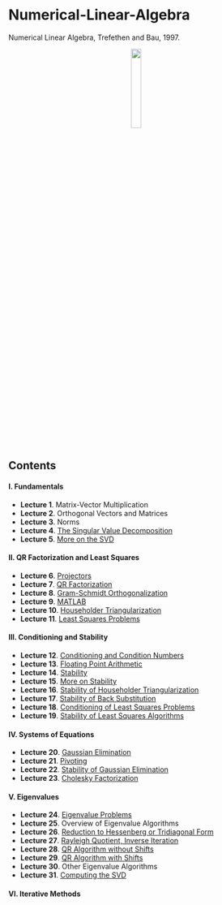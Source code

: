 # Numerical-Linear-Algebra
Numerical Linear Algebra, Trefethen and Bau, 1997.

<p align = "center">
<img src = "https://user-images.githubusercontent.com/88715406/156889604-92cec130-85dd-4b65-a004-f11b0b15c46f.png" width = "20%" height = "20%">
</p>

## Contents
#### I. Fundamentals
* **Lecture 1**. Matrix-Vector Multiplication
* **Lecture 2**. Orthogonal Vectors and Matrices
* **Lecture 3**. Norms
* **Lecture 4**. [The Singular Value Decomposition](https://github.com/leeyngdo/Numerical-Linear-Algebra/tree/main/4.%20The%20Singular%20Value%20Decomposition) 
* **Lecture 5**. [More on the SVD](https://github.com/leeyngdo/Numerical-Linear-Algebra/blob/main/5.%20More%20on%20the%20SVD.pdf)

#### II. QR Factorization and Least Squares
* **Lecture 6**. [Projectors](https://github.com/leeyngdo/Numerical-Linear-Algebra/blob/main/6.%20Projectors.pdf)
* **Lecture 7**. [QR Factorization](https://github.com/leeyngdo/Numerical-Linear-Algebra/blob/main/7.%20QR%20Factorization.pdf)
* **Lecture 8**. [Gram-Schmidt Orthogonalization](https://github.com/leeyngdo/Numerical-Linear-Algebra/blob/main/8.%20Gram-Schmidt%20Orthogonalization) 
* **Lecture 9**. [MATLAB](https://github.com/leeyngdo/Numerical-Linear-Algebra/blob/main/9.%20MATLAB) 
* **Lecture 10**. [Householder Triangularization](https://github.com/leeyngdo/Numerical-Linear-Algebra/blob/main/10.%20Householder%20Triangularization) 
* **Lecture 11**. [Least Squares Problems](https://github.com/leeyngdo/Numerical-Linear-Algebra/blob/main/11.%20Least%20Squares%20Problems) 

#### III. Conditioning and Stability
* **Lecture 12**. [Conditioning and Condition Numbers](https://github.com/leeyngdo/Numerical-Linear-Algebra/blob/main/12.%20Conditioning%20and%20Condition%20Numbers) 
* **Lecture 13**. [Floating Point Arithmetic](https://github.com/leeyngdo/Numerical-Linear-Algebra/blob/main/13.%20Floating%20Point%20Arithmetic) 
* **Lecture 14**. [Stability](https://github.com/leeyngdo/Numerical-Linear-Algebra/blob/main/14.%20Stability) 
* **Lecture 15**. [More on Stability](https://github.com/leeyngdo/Numerical-Linear-Algebra/tree/main/15.%20More%20On%20Stability) 
* **Lecture 16**. [Stability of Householder Triangularization](https://github.com/leeyngdo/Numerical-Linear-Algebra/blob/main/16.%20Stability%20of%20Householder%20Triangularization) 
* **Lecture 17**. [Stability of Back Substitution](https://github.com/leeyngdo/Numerical-Linear-Algebra/blob/main/17.%20Stability%20of%20Back%20Substitution) 
* **Lecture 18**. [Conditioning of Least Squares Problems](https://github.com/leeyngdo/Numerical-Linear-Algebra/blob/main/18.%20Conditioning%20of%20Least%20Squares%20Problems) 
* **Lecture 19**. [Stability of Least Squares Algorithms](https://github.com/leeyngdo/Numerical-Linear-Algebra/blob/main/19.%20Stability%20of%20Least%20Squares%20Algorithms) 

#### IV. Systems of Equations
* **Lecture 20**. [Gaussian Elimination](https://github.com/leeyngdo/Numerical-Linear-Algebra/blob/main/20.%20Gaussian%20Elimination) 
* **Lecture 21**. [Pivoting](https://github.com/leeyngdo/Numerical-Linear-Algebra/blob/main/21.%20Pivoting) 
* **Lecture 22**. [Stability of Gaussian Elimination](https://github.com/leeyngdo/Numerical-Linear-Algebra/blob/main/21.%20Stability%20of%20Gaussian%20Elimination) 
* **Lecture 23**. [Cholesky Factorization](https://github.com/leeyngdo/Numerical-Linear-Algebra/blob/main/23.%20Cholesky%20Factorization) 

#### V. Eigenvalues
* **Lecture 24**. [Eigenvalue Problems](https://github.com/leeyngdo/Numerical-Linear-Algebra/blob/main/20.%20Gaussian%20Elimination) 
* **Lecture 25**. Overview of Eigenvalue Algorithms
* **Lecture 26**. [Reduction to Hessenberg or Tridiagonal Form](https://github.com/leeyngdo/Numerical-Linear-Algebra/blob/main/21.%20Stability%20of%20Gaussian%20Elimination) 
* **Lecture 27**. [Rayleigh Quotient, Inverse Iteration](https://github.com/leeyngdo/Numerical-Linear-Algebra/blob/main/23.%20Cholesky%20Factorization) 
* **Lecture 28**. [QR Algorithm without Shifts](https://github.com/leeyngdo/Numerical-Linear-Algebra/blob/main/20.%20Gaussian%20Elimination) 
* **Lecture 29**. [QR Algorithm with Shifts](https://github.com/leeyngdo/Numerical-Linear-Algebra/tree/main/29.%20QR%20Algorithm%20with%20Shifts)
* **Lecture 30**. Other Eigenvalue Algorithms
* **Lecture 31**. [Computing the SVD](https://github.com/leeyngdo/Numerical-Linear-Algebra/blob/main/23.%20Cholesky%20Factorization) 
#### VI. Iterative Methods
